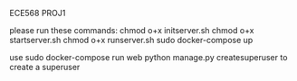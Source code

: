 ECE568 PROJ1

please run these commands:
chmod o+x initserver.sh
chmod o+x startserver.sh
chmod o+x runserver.sh
sudo docker-compose up

use 
sudo docker-compose run web python manage.py createsuperuser
to create a superuser

